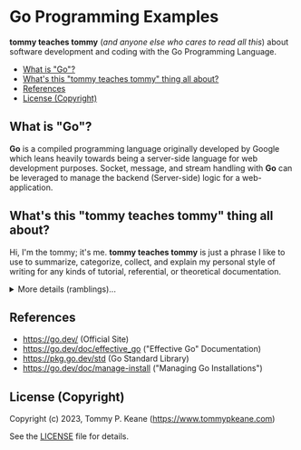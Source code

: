 # Go Programming Examples

__tommy teaches tommy__ (_and anyone else who cares to read all this_) about software development and coding with the Go Programming Language.

<!-- MarkdownTOC -->

- [What is "Go"?](#what-is-go)
- [What's this "tommy teaches tommy" thing all about?](#whats-this-tommy-teaches-tommy-thing-all-about)
- [References](#references)
- [License \(Copyright\)](#license-copyright)

<!-- /MarkdownTOC -->

<a id="what-is-go"></a>
## What is "Go"?

__Go__ is a compiled programming language originally developed by Google which leans heavily towards being a server-side language for web development purposes. Socket, message, and stream handling with __Go__ can be leveraged to manage the backend (Server-side) logic for a web-application.

<a id="whats-this-tommy-teaches-tommy-thing-all-about"></a>
## What's this "tommy teaches tommy" thing all about?

Hi, I'm the tommy; it's me. __tommy teaches tommy__ is just a phrase I like to use to summarize, categorize, collect, and explain my personal style of writing for any kinds of tutorial, referential, or theoretical documentation.

<details>
    <summary>More details (ramblings)...</summary>

    Outside of the innate narcissism and suspected solipsism, I prefer this phrase as a way to clarify and preface that what I'm sharing and writing is directed at myself as the audience. I'm teaching myself this topic, whether I know it already or not. I want to clarify that because I am preemptively anxiously concerned that my writing-style would otherwise come across as a disrespectful "know it all". I sometimes kinda know what I'm talking about ... that's as much as I'll admit.

    I may know a lot or a little, I may be seeing and saying all this for the first time, or I may have spent decades dealing with this topic. I want that to be a warning to anyone who reads this or references what I'm sharing. I don't say that to mean that I think this is useless; I honestly hope it's useful to anyone who finds this and reads any of this.

    I want to be an advocate for transparency and information. In all honesty, I probably have a neurotic compulsion to want to know and learn everything; but I don't want to hoard any information or knowledge. I think we can all learn everything, and while I'm entertaining (and maybe "enriching"?) myself with all this, I just want to share it openly and transparently. But, again, that's all with the caveat that maybe I got some of this wrong, maybe I misunderstood, or maybe I've talked myself into a false rationalization that I haven't realized yet.

    So, this is __tommy teaches tommy__ -- adverb laden, overly confidently written, and ever-evolving reference materials on various topics with solipsistic priorities.

    But please feel free to use any of this for yourself, and you're more than welcome to reach out if you have any questions, comments, suggestions, corrections, or whatever. Just please also take it all with a bit of safety-conscious cynicism ("trust but verify") before you use any of the information here to do anything important.
</details>

<a id="references"></a>
## References

- https://go.dev/ (Official Site)
- https://go.dev/doc/effective_go ("Effective Go" Documentation)
- https://pkg.go.dev/std (Go Standard Library)
- https://go.dev/doc/manage-install ("Managing Go Installations")

<a id="license-copyright"></a>
## License (Copyright)

Copyright (c) 2023, Tommy P. Keane (https://www.tommypkeane.com)

See the [LICENSE](./LICENSE) file for details.
